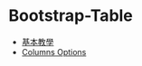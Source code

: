 # Bootstrap-Table

<ul>
    <li><a href = "https://github.com/Eddie02582/Web/tree/main/Jquery%20Package/Bootstrap-Table/%E5%9F%BA%E6%9C%AC%E6%95%99%E5%AD%B8">基本教學</li>
    <li><a href = "https://github.com/Eddie02582/Web/tree/main/Jquery%20Package/Bootstrap-Table/Columns">Columns Options</li>

</ul>





